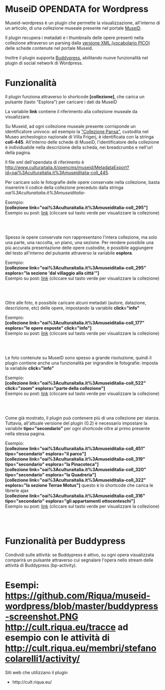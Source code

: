 MuseiD OPENDATA for Wordpress
================

<p>Museid-wordpress è un plugin che permette la visualizzazione, all'interno di un articolo, di una collezione museale presente nel portale <a target="_blank" href="http://www.culturaitalia.it/opencms/museid/index_museid.jsp">MuseiD</a>.</p>
<p>Il plugin recupera i metadati e i thumbnails delle opere presenti nella collezione attraverso un parsing dalla <a href="http://www.culturaitalia.it/opencms/opencms/system/modules/com.culturaitalia_stage.liberologico/templates/museid/MetadataExport?id=oai%3Aculturaitalia.it%3Amuseiditalia-coll_445" target="_blank">versione XML (vocabolario PICO)</a> delle schede contenute nel portale Museid.</p>
<p>Inoltre il plugin supporta <a target="blank" href="http://buddypress.org">Buddypress</a>, abilitando nuove funzionalità nel plugin di social network di Wordpress.</p>

Funzionalità
================

<p>Il plugin funziona attraverso lo shortcode <strong>[collezione]</strong>, che carica un pulsante (tasto "Esplora") per caricare i dati da MuseiD</p>
<p>La variabile <strong>link</strong> contiene il riferimento alla collezione museale da visualizzare. </p>
<p>Su Museid, ad ogni collezione museale presente corrisponde un identificatore univoco: ad esempio la <a href="http://www.culturaitalia.it/opencms/opencms/system/modules/com.culturaitalia_stage.liberologico/templates/museid/viewItem.jsp?language=it&id=oai%3Aculturaitalia.it%3Amuseiditalia-coll_445">"Collezione Pansa"</a>, custodita nel Museo archeologico nazionale di Villa Frigerj,
è identificata con la stringa <b>coll-445</b>. All'interno delle schede di MuseiD, l'identificatore della collezione è individuabile nella descrizione della scheda, nei breadcrumbs e nell'url della pagina.</p>
<p>Il file xml dell'opendata di riferimento è<br />
<a target="blank" href="http://www.culturaitalia.it/opencms/museid/MetadataExport?id=oai%3Aculturaitalia.it%3Amuseiditalia-coll_445">http://www.culturaitalia.it/opencms/museid/MetadataExport?id=oai%3Aculturaitalia.it%3Amuseiditalia-coll_445</a>.</p>
<p>Per caricare solo le fotografie delle opere conservate nella collezione, basta insererire il codice della collezione preceduto dalla stringa <i>oai%3Aculturaitalia.it%3Amuseiditalia-</i></p>
<p>Esempio:<br />
<strong>[collezione link="oai%3Aculturaitalia.it%3Amuseiditalia-coll_295"]</strong><br />
Esempio su post: <a target="blank" href="http://wp-museid.riqua.eu/museo-nazionale-preistorico-etnografico-luigi-pigorini/">link</a> (cliccare sul tasto verde per visualizzare la collezione)</p>
<br /><br />
<p>Spesso le opere conservate non rappresentano l'intera collezione, ma solo una parte, una raccolta, un piano, una sezione. Per rendere possibile una più accurata presentazione delle opere custodite, è possibile aggiungere del testo all'interno del pulsante attraverso la variabile <strong>esplora</strong>.</p>
<p>Esempio:<br />
<strong>[collezione link="oai%3Aculturaitalia.it%3Amuseiditalia-coll_295" esplora="la sezione 'dal villaggio alla città'"]</strong><br />
Esempio su post: <a target="blank" href="http://wp-museid.riqua.eu/museo-pigorini-tasto-modificato/">link</a> (cliccare sul tasto verde per visualizzare la collezione)</p>
<br /><br />
<p>Oltre alle foto, è possibile caricare alcuni metadati (autore, datazione, descrizione, etc) delle opere, impostando la variabile <strong>click="info"</strong></p>
<p>Esempio:<br />
<strong>[collezione link="oai%3Aculturaitalia.it%3Amuseiditalia-coll_177" esplora="le opere esposte" click="info"]</strong><br />
Esempio su post: <a target="blank" href="http://wp-museid.riqua.eu/galleria-nazionale-dellumbria/">link</a> (cliccare sul tasto verde per visualizzare la collezione)</p>
<br /><br />
<p>Le foto contenute su MuseiD sono spesso a grande risoluzione, quindi il plugin contiene anche una funzionalità per ingrandire le fotografie: imposta la variabile <strong>click="info"</strong></p>
<p>Esempio:<br />
<strong>[collezione link="oai%3Aculturaitalia.it%3Amuseiditalia-coll_522" click="zoom" esplora="parte della collezione"]</strong><br />
Esempio su post: <a target="blank" href="http://wp-museid.riqua.eu/museo-di-san-marco/">link</a> (cliccare sul tasto verde per visualizzare la collezione)</p>
<br /><br />
<p>Come già mostrato, il plugin può contenere più di una collezione per stanza. Tuttavia, all'attuale versione del plugin (0.2) è necessario impostare la variabile <strong>tipo="secondario"</strong> per ogni shortcode oltre al primo presente nella stessa pagina.</p>
<p>Esempio:<br />
<strong>
[collezione link="oai%3Aculturaitalia.it%3Amuseiditalia-coll_451" tipo="secondario" esplora="il parco"]</strong><br />
<strong>
[collezione link="oai%3Aculturaitalia.it%3Amuseiditalia-coll_319" tipo="secondario" esplora="la Pinacoteca"]</strong><br />
<strong>
[collezione link="oai%3Aculturaitalia.it%3Amuseiditalia-coll_320" tipo="secondario" esplora="la Quadreria"]</strong><br />
<strong>
[collezione link="oai%3Aculturaitalia.it%3Amuseiditalia-coll_322" esplora="la sezione Terrae Motus"]</strong> questo è lo shortcode che carica le librerie ajax <br />
<strong>
[collezione link="oai%3Aculturaitalia.it%3Amuseiditalia-coll_316" tipo="secondario" esplora="gli appartamenti ottocenteschi"]</strong><br />
Esempio su post: <a target="blank" href="http://cult.riqua.eu/reggia-di-caserta/">link</a> (cliccare sul tasto verde per visualizzare la collezione)</p>
<br /><br />

Funzionalità per Buddypress
================

Condividi sulle attività: se Buddypress è attivo, su ogni opera visualizzata comparirà un pulsante attraverso cui segnalare l'opera nello stream delle attività di Buddypress (bp-activity).

Esempi:
https://github.com/Riqua/museid-wordpress/blob/master/buddypress-screenshot.PNG
http://cult.riqua.eu/tracce ad esempio con le attività di http://cult.riqua.eu/membri/stefanocolarelli1/activity/
================

Siti web che utilizzano il plugin
<ul>
<li>http://cult.riqua.eu/</li>
</ul>
